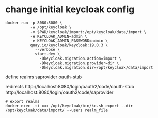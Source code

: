 

# change initial keycloak config

```
docker run -p 8080:8080 \
           -w /opt/keycloak \
           -v $PWD/keycloak/import:/opt/keycloak/data/import \
           -e KEYCLOAK_ADMIN=admin \
           -e KEYCLOAK_ADMIN_PASSWORD=admin \
           quay.io/keycloak/keycloak:19.0.3 \
             --verbose \
             start-dev \
               -Dkeycloak.migration.action=import \
               -Dkeycloak.migration.provider=dir \
               -Dkeycloak.migration.dir=/opt/keycloak/data/import
```

define realms
saprovider
oauth-stub

redirects
http://localhost:8080/login/oauth2/code/oauth-stub
http://localhost:8080/login/oauth2/code/saprovider

```
# export realms
docker exec -ti xxx /opt/keycloak/bin/kc.sh export --dir /opt/keycloak/data/import/ --users realm_file
```